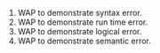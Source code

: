 1. WAP to demonstrate syntax error.
2. WAP to demonstrate run time error.
3. WAP to demonstrate logical error.
4. WAP to demonstrate semantic error.
